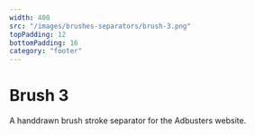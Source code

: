 ```yaml
---
width: 400
src: "/images/brushes-separators/brush-3.png"
topPadding: 12
bottomPadding: 16
category: "footer"
---
```


# Brush 3

A handdrawn brush stroke separator for the Adbusters website.
